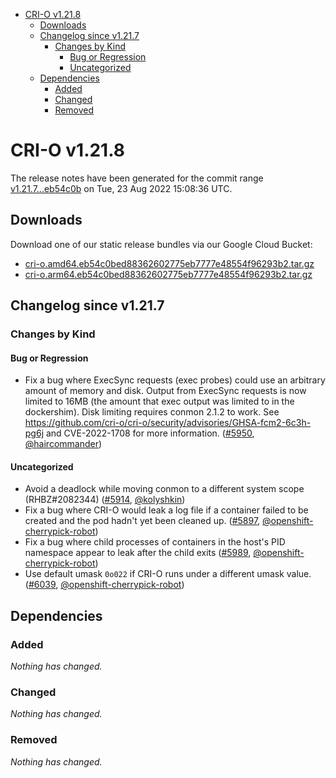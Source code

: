 - [CRI-O v1.21.8](#cri-o-v1218)
  - [Downloads](#downloads)
  - [Changelog since v1.21.7](#changelog-since-v1217)
    - [Changes by Kind](#changes-by-kind)
      - [Bug or Regression](#bug-or-regression)
      - [Uncategorized](#uncategorized)
  - [Dependencies](#dependencies)
    - [Added](#added)
    - [Changed](#changed)
    - [Removed](#removed)

# CRI-O v1.21.8

The release notes have been generated for the commit range
[v1.21.7...eb54c0b](https://github.com/cri-o/cri-o/compare/v1.21.7...eb54c0bed88362602775eb7777e48554f96293b2) on Tue, 23 Aug 2022 15:08:36 UTC.

## Downloads

Download one of our static release bundles via our Google Cloud Bucket:

- [cri-o.amd64.eb54c0bed88362602775eb7777e48554f96293b2.tar.gz](https://storage.googleapis.com/k8s-conform-cri-o/artifacts/cri-o.amd64.eb54c0bed88362602775eb7777e48554f96293b2.tar.gz)
- [cri-o.arm64.eb54c0bed88362602775eb7777e48554f96293b2.tar.gz](https://storage.googleapis.com/k8s-conform-cri-o/artifacts/cri-o.arm64.eb54c0bed88362602775eb7777e48554f96293b2.tar.gz)

## Changelog since v1.21.7

### Changes by Kind

#### Bug or Regression
 - Fix a bug where ExecSync requests (exec probes) could use an arbitrary amount of memory and disk. Output from ExecSync requests is now limited to 16MB (the amount that exec output was limited to in the dockershim). Disk limiting requires conmon 2.1.2 to work. See https://github.com/cri-o/cri-o/security/advisories/GHSA-fcm2-6c3h-pg6j and CVE-2022-1708 for more information. ([#5950](https://github.com/cri-o/cri-o/pull/5950), [@haircommander](https://github.com/haircommander))

#### Uncategorized
 - Avoid a deadlock while moving conmon to a different system scope (RHBZ#2082344) ([#5914](https://github.com/cri-o/cri-o/pull/5914), [@kolyshkin](https://github.com/kolyshkin))
 - Fix a bug where CRI-O would leak a log file if a container failed to be created and the pod hadn't yet been cleaned up. ([#5897](https://github.com/cri-o/cri-o/pull/5897), [@openshift-cherrypick-robot](https://github.com/openshift-cherrypick-robot))
 - Fix a bug where child processes of containers in the host's PID namespace appear to leak after the child exits ([#5989](https://github.com/cri-o/cri-o/pull/5989), [@openshift-cherrypick-robot](https://github.com/openshift-cherrypick-robot))
 - Use default umask `0o022` if CRI-O runs under a different umask value. ([#6039](https://github.com/cri-o/cri-o/pull/6039), [@openshift-cherrypick-robot](https://github.com/openshift-cherrypick-robot))

## Dependencies

### Added
_Nothing has changed._

### Changed
_Nothing has changed._

### Removed
_Nothing has changed._

